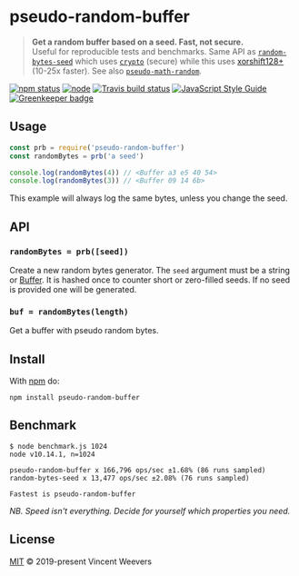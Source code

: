 # pseudo-random-buffer

> **Get a random buffer based on a seed. Fast, not secure.**  
> Useful for reproducible tests and benchmarks. Same API as [`random-bytes-seed`](https://github.com/mafintosh/random-bytes-seed) which uses [`crypto`](https://nodejs.org/api/crypto.html) (secure) while this uses [xorshift128+](https://github.com/AndreasMadsen/xorshift) (10-25x faster). See also [`pseudo-math-random`](https://github.com/vweevers/pseudo-math-random).

[![npm status](http://img.shields.io/npm/v/pseudo-random-buffer.svg)](https://www.npmjs.org/package/pseudo-random-buffer)
[![node](https://img.shields.io/node/v/pseudo-random-buffer.svg)](https://www.npmjs.org/package/pseudo-random-buffer)
[![Travis build status](https://img.shields.io/travis/vweevers/pseudo-random-buffer.svg?label=travis)](http://travis-ci.org/vweevers/pseudo-random-buffer)
[![JavaScript Style Guide](https://img.shields.io/badge/code_style-standard-brightgreen.svg)](https://standardjs.com) [![Greenkeeper badge](https://badges.greenkeeper.io/vweevers/pseudo-random-buffer.svg)](https://greenkeeper.io/)

## Usage

```js
const prb = require('pseudo-random-buffer')
const randomBytes = prb('a seed')

console.log(randomBytes(4)) // <Buffer a3 e5 40 54>
console.log(randomBytes(3)) // <Buffer 09 14 6b>
```

This example will always log the same bytes, unless you change the seed.

## API

### `randomBytes = prb([seed])`

Create a new random bytes generator. The `seed` argument must be a string or [Buffer](https://nodejs.org/api/buffer.html). It is hashed once to counter short or zero-filled seeds. If no seed is provided one will be generated.

### `buf = randomBytes(length)`

Get a buffer with pseudo random bytes.

## Install

With [npm](https://npmjs.org) do:

```
npm install pseudo-random-buffer
```

## Benchmark

```
$ node benchmark.js 1024
node v10.14.1, n=1024

pseudo-random-buffer x 166,796 ops/sec ±1.68% (86 runs sampled)
random-bytes-seed x 13,477 ops/sec ±2.08% (76 runs sampled)

Fastest is pseudo-random-buffer
```

_NB. Speed isn't everything. Decide for yourself which properties you need._

## License

[MIT](LICENSE.md) © 2019-present Vincent Weevers
